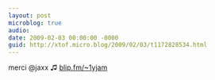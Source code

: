 ```yaml
---
layout: post
microblog: true
audio: 
date: 2009-02-03 00:00:00 -0000
guid: http://xtof.micro.blog/2009/02/03/t1172828534.html
---
```

merci @jaxx ♫ [blip.fm/~1yjam](http://blip.fm/~1yjam)
